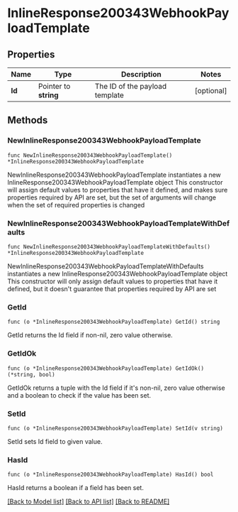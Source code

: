 # InlineResponse200343WebhookPayloadTemplate

## Properties

Name | Type | Description | Notes
------------ | ------------- | ------------- | -------------
**Id** | Pointer to **string** | The ID of the payload template | [optional] 

## Methods

### NewInlineResponse200343WebhookPayloadTemplate

`func NewInlineResponse200343WebhookPayloadTemplate() *InlineResponse200343WebhookPayloadTemplate`

NewInlineResponse200343WebhookPayloadTemplate instantiates a new InlineResponse200343WebhookPayloadTemplate object
This constructor will assign default values to properties that have it defined,
and makes sure properties required by API are set, but the set of arguments
will change when the set of required properties is changed

### NewInlineResponse200343WebhookPayloadTemplateWithDefaults

`func NewInlineResponse200343WebhookPayloadTemplateWithDefaults() *InlineResponse200343WebhookPayloadTemplate`

NewInlineResponse200343WebhookPayloadTemplateWithDefaults instantiates a new InlineResponse200343WebhookPayloadTemplate object
This constructor will only assign default values to properties that have it defined,
but it doesn't guarantee that properties required by API are set

### GetId

`func (o *InlineResponse200343WebhookPayloadTemplate) GetId() string`

GetId returns the Id field if non-nil, zero value otherwise.

### GetIdOk

`func (o *InlineResponse200343WebhookPayloadTemplate) GetIdOk() (*string, bool)`

GetIdOk returns a tuple with the Id field if it's non-nil, zero value otherwise
and a boolean to check if the value has been set.

### SetId

`func (o *InlineResponse200343WebhookPayloadTemplate) SetId(v string)`

SetId sets Id field to given value.

### HasId

`func (o *InlineResponse200343WebhookPayloadTemplate) HasId() bool`

HasId returns a boolean if a field has been set.


[[Back to Model list]](../README.md#documentation-for-models) [[Back to API list]](../README.md#documentation-for-api-endpoints) [[Back to README]](../README.md)


